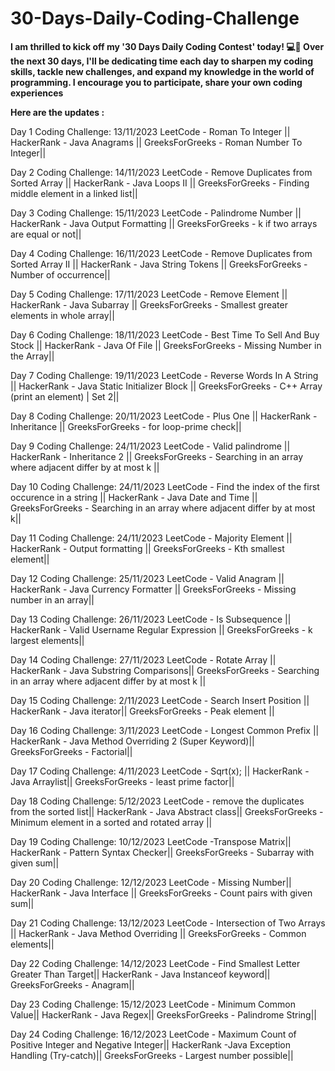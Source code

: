 # 30-Days-Daily-Coding-Challenge
**I am thrilled to kick off my '30 Days Daily Coding Contest' today! 💻📅 Over the next 30 days, I'll be dedicating time each day to sharpen my coding skills, tackle new challenges, and expand my knowledge in the world of programming. I encourage you to participate, share your own coding experiences**

**Here are the updates :**

Day 1 Coding Challenge: 13/11/2023 LeetCode - Roman To Integer || HackerRank - Java Anagrams || GreeksForGreeks - Roman Number To Integer||

Day 2 Coding Challenge: 14/11/2023 LeetCode - Remove Duplicates from Sorted Array || HackerRank - Java Loops II || GreeksForGreeks - Finding middle element in a linked list||

Day 3 Coding Challenge: 15/11/2023 LeetCode - Palindrome Number || HackerRank - Java Output Formatting || GreeksForGreeks - k if two arrays are equal or not||

Day 4 Coding Challenge: 16/11/2023 LeetCode - Remove Duplicates from Sorted Array II || HackerRank - Java String Tokens || GreeksForGreeks - Number of occurrence||

Day 5 Coding Challenge: 17/11/2023 LeetCode - Remove Element || HackerRank - Java Subarray || GreeksForGreeks - Smallest greater elements in whole array||

Day 6 Coding Challenge: 18/11/2023 LeetCode - Best Time To Sell And Buy Stock || HackerRank - Java Of File || GreeksForGreeks - Missing Number in the Array||

Day 7 Coding Challenge: 19/11/2023 LeetCode - Reverse Words In A String || HackerRank - Java Static Initializer Block || GreeksForGreeks - 
C++ Array (print an element) | Set 2||

Day 8 Coding Challenge: 20/11/2023 LeetCode - Plus One || HackerRank - Inheritance || GreeksForGreeks - for loop-prime check||

Day 9 Coding Challenge: 24/11/2023 LeetCode - Valid palindrome || HackerRank - Inheritance 2  || GreeksForGreeks - Searching in an array where adjacent differ by at most k ||

Day 10 Coding Challenge: 24/11/2023 LeetCode - Find the index of the first occurence in a string  || HackerRank - Java Date and Time || GreeksForGreeks - Searching in an array where adjacent differ by at most k||

Day 11 Coding Challenge: 24/11/2023 LeetCode - Majority Element || HackerRank - Output formatting  || GreeksForGreeks - Kth smallest element||

Day 12 Coding Challenge: 25/11/2023 LeetCode - Valid Anagram || HackerRank - Java Currency Formatter  || GreeksForGreeks - Missing number in an array||

Day 13 Coding Challenge: 26/11/2023 LeetCode - Is Subsequence || HackerRank - Valid Username Regular Expression  || GreeksForGreeks - k largest elements||

Day 14 Coding Challenge: 27/11/2023 LeetCode - Rotate Array || HackerRank - Java Substring Comparisons|| GreeksForGreeks - Searching in an array where adjacent differ by at most k ||

Day 15 Coding Challenge: 2/11/2023 LeetCode - Search Insert Position || HackerRank - Java iterator|| GreeksForGreeks - Peak element ||

Day 16 Coding Challenge: 3/11/2023 LeetCode - Longest Common Prefix || HackerRank - Java Method Overriding 2 (Super Keyword)|| GreeksForGreeks -  Factorial||

Day 17 Coding Challenge: 4/11/2023 LeetCode - Sqrt(x); || HackerRank - Java Arraylist|| GreeksForGreeks - least prime factor||

Day 18 Coding Challenge: 5/12/2023 LeetCode - remove the duplicates from the sorted list|| HackerRank - Java Abstract class|| GreeksForGreeks - Minimum element in a sorted and rotated array ||

Day 19 Coding Challenge: 10/12/2023 LeetCode -Transpose Matrix|| HackerRank - Pattern Syntax Checker|| GreeksForGreeks - Subarray with given sum||

Day 20 Coding Challenge: 12/12/2023 LeetCode -  Missing Number|| HackerRank - Java Interface || GreeksForGreeks - Count pairs with given sum||

Day 21 Coding Challenge: 13/12/2023 LeetCode - Intersection of Two Arrays || HackerRank - Java Method Overriding || GreeksForGreeks - Common elements||

Day 22 Coding Challenge: 14/12/2023 LeetCode - Find Smallest Letter Greater Than Target|| HackerRank - Java Instanceof keyword|| GreeksForGreeks - Anagram||

Day 23 Coding Challenge: 15/12/2023 LeetCode - Minimum Common Value|| HackerRank - Java Regex|| GreeksForGreeks - Palindrome String||

Day 24 Coding Challenge: 16/12/2023 LeetCode - Maximum Count of Positive Integer and Negative Integer|| HackerRank -Java Exception Handling (Try-catch)|| GreeksForGreeks - Largest number possible||
